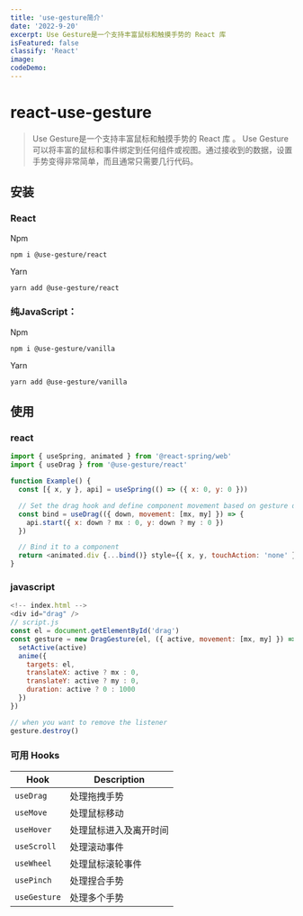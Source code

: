 ```yaml
---
title: 'use-gesture简介'
date: '2022-9-20'
excerpt: Use Gesture是一个支持丰富鼠标和触摸手势的 React 库
isFeatured: false
classify: 'React'
image:
codeDemo:
---
```


# react-use-gesture

> Use Gesture是一个支持丰富鼠标和触摸手势的 React 库 。 Use Gesture可以将丰富的鼠标和事件绑定到任何组件或视图。通过接收到的数据，设置手势变得非常简单，而且通常只需要几行代码。



## 安装

### React

Npm

```
npm i @use-gesture/react
```

Yarn

```
yarn add @use-gesture/react
```

### 纯JavaScript：

Npm

```
npm i @use-gesture/vanilla
```

Yarn

```
yarn add @use-gesture/vanilla
```

## 使用

### react

```js
import { useSpring, animated } from '@react-spring/web'
import { useDrag } from '@use-gesture/react'

function Example() {
  const [{ x, y }, api] = useSpring(() => ({ x: 0, y: 0 }))

  // Set the drag hook and define component movement based on gesture data
  const bind = useDrag(({ down, movement: [mx, my] }) => {
    api.start({ x: down ? mx : 0, y: down ? my : 0 })
  })

  // Bind it to a component
  return <animated.div {...bind()} style={{ x, y, touchAction: 'none' }} />
}
```

### javascript

```js
<!-- index.html -->
<div id="drag" />
// script.js
const el = document.getElementById('drag')
const gesture = new DragGesture(el, ({ active, movement: [mx, my] }) => {
  setActive(active)
  anime({
    targets: el,
    translateX: active ? mx : 0,
    translateY: active ? my : 0,
    duration: active ? 0 : 1000
  })
})

// when you want to remove the listener
gesture.destroy()
```

### 可用 Hooks

| Hook         | Description            |
| ------------ | ---------------------- |
| `useDrag`    | 处理拖拽手势           |
| `useMove`    | 处理鼠标移动           |
| `useHover`   | 处理鼠标进入及离开时间 |
| `useScroll`  | 处理滚动事件           |
| `useWheel`   | 处理鼠标滚轮事件       |
| `usePinch`   | 处理捏合手势           |
| `useGesture` | 处理多个手势           |